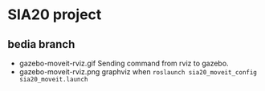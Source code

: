 # SIA20 project

## bedia branch

- gazebo-moveit-rviz.gif
	Sending command from rviz to gazebo.
- gazebo-moveit-rviz.png
	graphviz when ```roslaunch sia20_moveit_config sia20_moveit.launch```
